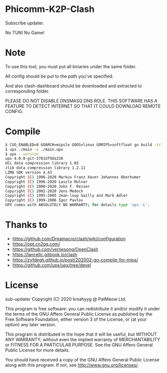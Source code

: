 # Phicomm-K2P-Clash

Subscribe updater.

No TUN! No Game!

# Note

To use this tool, you must put all binaries under the same folder.

All config should be put to the path you've specified.

And also clash-dashboard should be downloaded and extracted to corresponding folder.

PLEASE DO NOT DISABLE DNSMASQ DNS ROLE.
THIS SOFTWARE HAS A FEATURE TO DETECT INTERNET SO THAT IT COULD DOWNLOAD REMOTE CONFIG.


# Compile

```bash
$ CGO_ENABLED=0 GOARCH=mipsle GOOS=linux GOMIPS=softfloat go build -trimpath -ldflags '-s -w' -o main ./main.go
$ upx ./main -o ./main.upx
$ upx --version
upx 4.0.0-git-3781df9da238
UCL data compression library 1.03
zlib data compression library 1.2.11
LZMA SDK version 4.43
Copyright (C) 1996-2020 Markus Franz Xaver Johannes Oberhumer
Copyright (C) 1996-2020 Laszlo Molnar
Copyright (C) 2000-2020 John F. Reiser
Copyright (C) 2002-2020 Jens Medoch
Copyright (C) 1995-2005 Jean-loup Gailly and Mark Adler
Copyright (C) 1999-2006 Igor Pavlov
UPX comes with ABSOLUTELY NO WARRANTY; for details type 'upx -L'.
```

# Thanks to

- https://github.com/Dreamacro/clash/wiki/configuration
- https://opt.cn2qq.com/
- https://github.com/vernesong/OpenClash
- https://lancellc.gitbook.io/clash
- https://zyfdegh.github.io/post/202002-go-compile-for-mips/
- https://github.com/upx/upx/tree/devel

# License


 sub-updater
 Copyright (C) 2020  kmahyyg @ PatMeow Ltd.
 
 This program is free software: you can redistribute it and/or modify
 it under the terms of the GNU Affero General Public License as published by
 the Free Software Foundation, either version 3 of the License, or
 (at your option) any later version.
 
 This program is distributed in the hope that it will be useful,
 but WITHOUT ANY WARRANTY; without even the implied warranty of
 MERCHANTABILITY or FITNESS FOR A PARTICULAR PURPOSE.  See the
 GNU Affero General Public License for more details.
 
 You should have received a copy of the GNU Affero General Public License
 along with this program.  If not, see <http://www.gnu.org/licenses/>.

